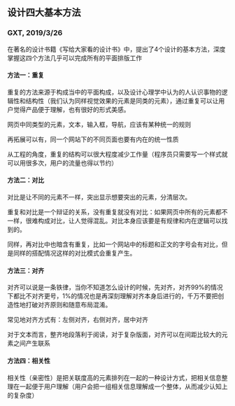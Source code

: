 
## 设计四大基本方法

### GXT, 2019/3/26

在著名的设计书籍《写给大家看的设计书》中，提出了4个设计的基本方法，深度掌握这四个方法几乎可以完成所有的平面排版工作

#### 方法一：重复

重复的方法来源于构成当中的平面构成，以及设计心理学中认为的人认识事物的逻辑性和结构性（我们认为同样视觉效果的元素是同类的元素），通过重复可以让用户觉得产品便于理解，也有很好的形式美感。

网页中同类型的元素，文本，输入框，导航，应该有某种统一的规则

再拓展可以有，同一个网站下的不同页面也要有内在的统一性质

从工程的角度，重复的结构可以很大程度减少工作量（程序员只需要写一个样式就可以用很多次，用户的流量也得以节约）

#### 方法二：对比

对比是让不同的元素不一样，突出显示想要突出的元素，分清层次。

重复和对比是一个辩证的关系，没有重复就没有对比：如果网页中所有的元素都不一样，很难构成对比，让人觉得混乱。对比本身应该要是有规律和内在逻辑可以找到的。

同样，再对比中也暗含有重复，比如一个网站中的标题和正文的字号会有对比，但是同样的搭配情况这样的对比模式会重复产生。

#### 方法三：对齐

对齐可以说是一条铁律，当你不知道怎么设计的时候，先对齐，对齐99%的情况下都比不对齐更号，1%的情况也是再深刻理解对齐本身后进行的，千万不要把创造性地打破对齐原则和随意布局混淆。

常见地对齐方式有：左侧对齐，右侧对齐，居中对齐

对于文本而言，整齐地段落利于阅读，对于复杂版面，对齐可以在间距比较大的元素之间产生联系

#### 方法四：相关性

相关性（亲密性）是把关联度高的元素排列在一起的一种设计方式，把相关信息整理在一起便于用户理解（用户会把一组相关信息理解成一个整体，从而减少认知上的复杂度）


```python

```
